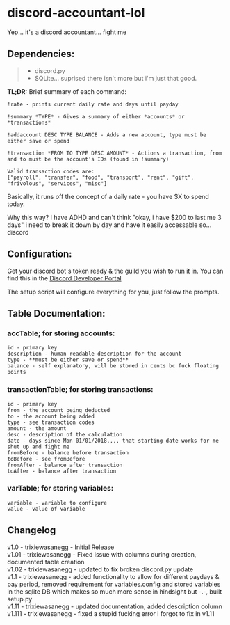 # discord-accountant-lol
Yep... it's a discord accountant... fight me

## **Dependencies:** 
> - discord.py
> - SQLite...
> suprised there isn't more but i'm just that good.

**TL;DR:**
Brief summary of each command:
```
!rate - prints current daily rate and days until payday

!summary *TYPE* - Gives a summary of either *accounts* or *transactions*

!addaccount DESC TYPE BALANCE - Adds a new account, type must be either save or spend

!transaction *FROM TO TYPE DESC AMOUNT* - Actions a transaction, from and to must be the account's IDs (found in !summary)

Valid transaction codes are: 
["payroll", "transfer", "food", "transport", "rent", "gift", "frivolous", "services", "misc"]
```

Basically, it runs off the concept of a daily rate - you have $X to spend today.

Why this way? I have ADHD and can't think "okay, i have $200 to last me 3 days" i need to break it down by day and have it easily accessable so... discord

## **Configuration:**

Get your discord bot's token ready & the guild you wish to run it in. You can find this in the [Discord Developer Portal](https://discord.com/developers/applications)

The setup script will configure everything for you, just follow the prompts.

## **Table Documentation:**

### accTable; for storing accounts:
```
id - primary key
description - human readable description for the account
type - **must be either save or spend**
balance - self explanatory, will be stored in cents bc fuck floating points
```

### transactionTable; for storing transactions:
```
id - primary key
from - the account being deducted
to - the account being added
type - see transaction codes
amount - the amount
desc - description of the calculation
date - days since Mon 01/01/2018,,,, that starting date works for me shut up and fight me
fromBefore - balance before transaction
toBefore - see fromBefore
fromAfter - balance after transaction
toAfter - balance after transaction
```

### varTable; for storing variables:
```
variable - variable to configure
value - value of variable
```

## Changelog
v1.0 - trixiewasanegg - Initial Release\
v1.01 - trixiewasanegg - Fixed issue with columns during creation, documented table creation\
v1.02 - trixiewasanegg - updated to fix broken discord.py update\
v1.1 - trixiewasanegg - added functionality to allow for different paydays & pay period, removed requirement for variables.config and stored variables in the sqlite DB which makes so much more sense in hindsight but -.-, built setup.py\
v1.11 - trixiewasanegg - updated documentation, added description column\
v1.111 - trixiewasanegg - fixed a stupid fucking error i forgot to fix in v1.11